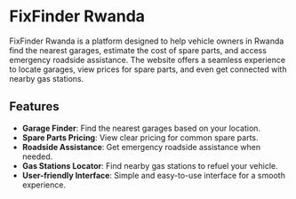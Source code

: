 # FixFinder Rwanda

FixFinder Rwanda is a platform designed to help vehicle owners in Rwanda find the nearest garages, estimate the cost of spare parts, and access emergency roadside assistance. The website offers a seamless experience to locate garages, view prices for spare parts, and even get connected with nearby gas stations.

## Features

- **Garage Finder**: Find the nearest garages based on your location.
- **Spare Parts Pricing**: View clear pricing for common spare parts.
- **Roadside Assistance**: Get emergency roadside assistance when needed.
- **Gas Stations Locator**: Find nearby gas stations to refuel your vehicle.
- **User-friendly Interface**: Simple and easy-to-use interface for a smooth experience.



